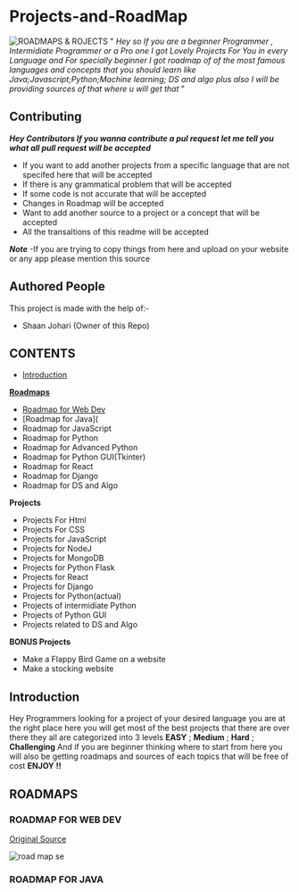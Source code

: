 # Projects-and-RoadMap
![ROADMAPS & ROJECTS](https://user-images.githubusercontent.com/75380879/111023721-a818dc00-8400-11eb-89a8-94ca74ba53a5.png)
" *Hey so If you are a beginner Programmer , Intermidiate Programmer or a Pro one I got Lovely Projects For You in every Language and For specially beginner I got roadmap of of the most famous languages and concepts that you should learn like Java;Javascript;Python;Machine learning; DS and algo plus also I will be providing sources of that where u will get that* "

## Contributing ##
***Hey Contributors If you wanna contribute a pul request let me tell you what all pull request will be accepted***
- If you want to add another projects from a specific language that are not specifed here that will be accepted
- If there is any grammatical problem that will be accepted
- If some code is not accurate that will be accepted
- Changes in Roadmap will be accepted
- Want to add another source to a project or a concept that will be accepted
- All the transaltions of this readme will be accepted

***Note*** -If you are trying to copy things from here and upload on your website or any app please mention this source

## Authored People ##
This project is made with the help of:-
- Shaan Johari (Owner of this Repo)

## CONTENTS ##
- [Introduction](#Introduction)

 [**Roadmaps**](#ROADMAPS)

- [Roadmap for Web Dev](https://github.com/ShaanJ20/Projects-and-RoadMap/blob/main/README.md#roadmap-for-web-dev)
- [Roadmap for Java](
- Roadmap for JavaScript
- Roadmap for Python
- Roadmap for Advanced Python
- Roadmap for Python GUI(Tkinter)
- Roadmap for React
- Roadmap for Django
- Roadmap for DS and Algo



**Projects**

- Projects For Html
- Projects For CSS
- Projects for JavaScript
- Projects for NodeJ
- Projects for MongoDB
- Projects for Python Flask
- Projects for React
- Projects for Django
- Projects for Python(actual)
- Projects of intermidiate Python
- Projects of Python GUI
- Projects related to DS and Algo


**BONUS Projects**

- Make a Flappy Bird Game on a website
- Make a stocking website

## Introduction ##

Hey Programmers looking for a project of your desired language you are at the right place here you will get most of the best projects that there are over there they all are categorized into 3 levels **EASY** ; **Medium** ; **Hard** ; **Challenging**
And if you are beginner thinking where to start from here you will also be getting roadmaps and sources of each topics that will be free of cost
**ENJOY !!**

## ROADMAPS ##

### ROADMAP FOR WEB DEV  ###
[Original Source](https://github.com/kamranahmedse/developer-roadmap)

![road map se](https://user-images.githubusercontent.com/75380879/112335250-15bae700-8ce2-11eb-8d0e-121828a3d57a.png)

### ROADMAP FOR JAVA ###






